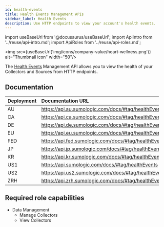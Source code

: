 ```yaml
---
id: health-events
title: Health Events Management APIs
sidebar_label: Health Events
description: Use HTTP endpoints to view your account's health events.
---
```


import useBaseUrl from '@docusaurus/useBaseUrl';
import ApiIntro from '../reuse/api-intro.md';
import ApiRoles from '../reuse/api-roles.md';

<img src={useBaseUrl('img/icons/company-value/heart-wellness.png')} alt="Thumbnail icon" width="50"/>

The [Health Events](/docs/manage/health-events) Management API allows you to view the health of your Collectors and Sources from HTTP endpoints.

## Documentation

<ApiIntro/>

| Deployment | Documentation URL                                    |
|:------------|:------------------------------------------------------|
| AU         | https://api.au.sumologic.com/docs/#tag/healthEvents  |
| CA         | https://api.ca.sumologic.com/docs/#tag/healthEvents  |
| DE         | https://api.de.sumologic.com/docs/#tag/healthEvents  |
| EU         | https://api.eu.sumologic.com/docs/#tag/healthEvents  |
| FED        | https://api.fed.sumologic.com/docs/#tag/healthEvents |
| JP         | https://api.jp.sumologic.com/docs/#tag/healthEvents  |
| KR         | https://api.kr.sumologic.com/docs/#tag/healthEvents  |
| US1        | https://api.sumologic.com/docs/#tag/healthEvents     |
| US2        | https://api.us2.sumologic.com/docs/#tag/healthEvents |
| ZRH        | https://api.zrh.sumologic.com/docs/#tag/healthEvents |

## Required role capabilities

<ApiRoles/>

* Data Management
    * Manage Collectors
    * View Collectors
